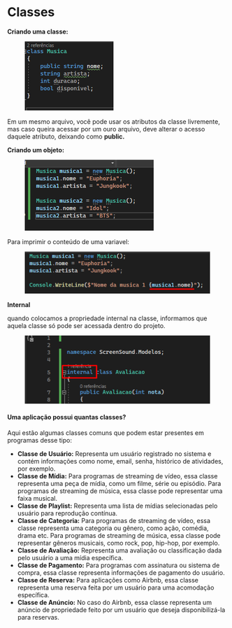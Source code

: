 # Classes

**Criando uma classe:**

<div align="left">

<figure><img src=".gitbook/assets/image (19).png" alt=""><figcaption></figcaption></figure>

</div>

Em um mesmo arquivo, você pode usar os atributos da classe livremente, mas caso queira acessar por um ouro arquivo, deve alterar o acesso daquele atributo, deixando como **public.**

**Criando um objeto:**

<div align="left">

<figure><img src=".gitbook/assets/image (20).png" alt=""><figcaption></figcaption></figure>

</div>

Para imprimir o conteúdo de uma variavel:

<div align="left">

<figure><img src=".gitbook/assets/image (22).png" alt=""><figcaption></figcaption></figure>

</div>

**Internal**

quando colocamos a propriedade internal na classe, informamos que aquela classe só pode ser acessada dentro do projeto.

<div align="left">

<figure><img src=".gitbook/assets/image (2) (1) (1).png" alt=""><figcaption></figcaption></figure>

</div>



#### Uma aplicação possui quantas classes?

Aqui estão algumas classes comuns que podem estar presentes em programas desse tipo:

* **Classe de Usuário:** Representa um usuário registrado no sistema e contém informações como nome, email, senha, histórico de atividades, por exemplo.
* **Classe de Mídia:** Para programas de streaming de vídeo, essa classe representa uma peça de mídia, como um filme, série ou episódio. Para programas de streaming de música, essa classe pode representar uma faixa musical.
* **Classe de Playlist:** Representa uma lista de mídias selecionadas pelo usuário para reprodução contínua.
* **Classe de Categoria:** Para programas de streaming de vídeo, essa classe representa uma categoria ou gênero, como ação, comédia, drama etc. Para programas de streaming de música, essa classe pode representar gêneros musicais, como rock, pop, hip-hop, por exemplo.
* **Classe de Avaliação:** Representa uma avaliação ou classificação dada pelo usuário a uma mídia específica.
* **Classe de Pagamento:** Para programas com assinatura ou sistema de compra, essa classe representa informações de pagamento do usuário.
* **Classe de Reserva:** Para aplicações como Airbnb, essa classe representa uma reserva feita por um usuário para uma acomodação específica.
* **Classe de Anúncio:** No caso do Airbnb, essa classe representa um anúncio de propriedade feito por um usuário que deseja disponibilizá-la para reservas.
